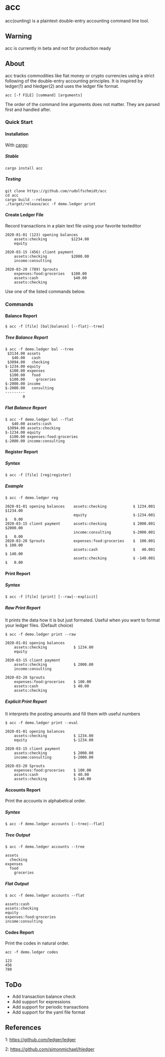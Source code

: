 # acc
acc(ounting) is a plaintext double-entry accounting command line tool. 

## Warning
acc is currently in beta and not for production ready

## About
acc tracks commodities like fiat money or crypto currencies using a strict following of the double-entry accounting principles. It is inspired by ledger(1) and hledger(2) and uses the ledger file format.

```
acc [-f FILE] [command] [arguments]
```

The order of the command line arguments does not matter. They are parsed first and handled after.

### Quick Start

#### Installation

With [cargo](https://github.com/rust-lang/cargo):

##### Stable

```
cargo install acc
```

##### Testing

```
git clone https://github.com/rudolfschmidt/acc
cd acc
cargo build --release 
./target/release/acc -f demo.ledger print
```

#### Create Ledger File
Record transactions in a plain text file using your favorite texteditor

```
2020-01-01 (123) opening balances
    assets:checking           $1234.00
    equity

2020-03-15 (456) client payment
    assets:checking           $2000.00
    income:consulting

2020-03-20 (789) Sprouts
    expenses:food:groceries   $100.00
    assets:cash                $40.00
    assets:checking
```

Use one of the listed commands below.

### Commands

#### Balance Report

```
$ acc -f [file] [bal|balance] [--flat|--tree]
```

##### Tree Balance Report

```
$ acc -f demo.ledger bal --tree
 $3134.00 assets
   $40.00   cash
 $3094.00   checking
$-1234.00 equity
  $100.00 expenses
  $100.00   food
  $100.00     groceries
$-2000.00 income
$-2000.00   consulting
---------
        0
```

##### Flat Balance Report

```
$ acc -f demo.ledger bal --flat
   $40.00 assets:cash
 $3094.00 assets:checking
$-1234.00 equity
  $100.00 expenses:food:groceries
$-2000.00 income:consulting
```

#### Register Report

##### Syntax

```
$ acc -f [file] [reg|register]
```

##### Example

```
$ acc -f demo.ledger reg 
```

```
2020-01-01 opening balances    assets:checking            $ 1234.001       $1234.00
                               equity                     $-1234.001       $   0.00
2020-03-15 client payment      assets:checking            $ 2000.001       $2000.00
                               income:consulting          $-2000.001       $   0.00
2020-03-20 Sprouts             expenses:food:groceries    $  100.001       $ 100.00
                               assets:cash                $   40.001       $ 140.00
                               assets:checking            $ -140.001       $   0.00
```

#### Print Report

##### Syntax

```
$ acc -f [file] [print] [--raw|--explicit]
```

##### Raw Print Report

It prints the data how it is but just formated. Useful when you want to format your ledger files. (Default choice)

```
$ acc -f demo.ledger print --raw
```

```
2020-01-01 opening balances
	assets:checking            $ 1234.00
	equity

2020-03-15 client payment
	assets:checking            $ 2000.00
	income:consulting

2020-03-20 Sprouts
	expenses:food:groceries    $ 100.00
	assets:cash                $ 40.00
	assets:checking
```

##### Explicit Print Report

It interprets the posting amounts and fill them with useful numbers

```
$ acc -f demo.ledger print --eval
```

```
2020-01-01 opening balances
	assets:checking            $ 1234.00
	equity                     $-1234.00

2020-03-15 client payment
	assets:checking            $ 2000.00
	income:consulting          $-2000.00

2020-03-20 Sprouts
	expenses:food:groceries    $ 100.00
	assets:cash                $ 40.00
	assets:checking            $-140.00
```

#### Accounts Report

Print the accounts in alphabetical order.

##### Syntax

```
$ acc -f demo.ledger accounts [--tree|--flat]
```

##### Tree Output

```
$ acc -f demo.ledger accounts --tree
```

```
assets
  checking
expenses
  food
    groceries
```

##### Flat Output

```
$ acc -f demo.ledger accounts --flat
```

```
assets:cash
assets:checking
equity
expenses:food:groceries
income:consulting
```

#### Codes Report

Print the codes in natural order.

```
acc -f demo.ledger codes
```

```
123
456
789
```

## ToDo
* Add transaction balance check
* Add support for expressions
* Add support for periodic transactions
* Add support for the yaml file format

## References
1: https://github.com/ledger/ledger

2: https://github.com/simonmichael/hledger
